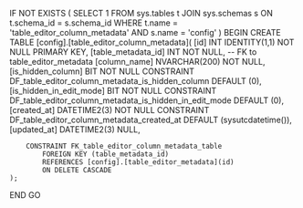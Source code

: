 IF NOT EXISTS (
    SELECT 1
    FROM sys.tables t
    JOIN sys.schemas s ON t.schema_id = s.schema_id
    WHERE t.name = 'table_editor_column_metadata'
      AND s.name = 'config'
)
BEGIN
    CREATE TABLE [config].[table_editor_column_metadata](
        [id] INT IDENTITY(1,1) NOT NULL PRIMARY KEY,
        [table_metadata_id] INT NOT NULL,   -- FK to table_editor_metadata
        [column_name] NVARCHAR(200) NOT NULL,
        [is_hidden_column] BIT NOT NULL CONSTRAINT DF_table_editor_column_metadata_is_hidden_column DEFAULT (0),
        [is_hidden_in_edit_mode] BIT NOT NULL CONSTRAINT DF_table_editor_column_metadata_is_hidden_in_edit_mode DEFAULT (0),
        [created_at] DATETIME2(3) NOT NULL CONSTRAINT DF_table_editor_column_metadata_created_at DEFAULT (sysutcdatetime()),
        [updated_at] DATETIME2(3) NULL,

        CONSTRAINT FK_table_editor_column_metadata_table
            FOREIGN KEY (table_metadata_id) 
            REFERENCES [config].[table_editor_metadata](id)
            ON DELETE CASCADE
    );
END
GO